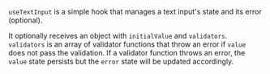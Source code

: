 `useTextInput` is a simple hook that manages a text input's state and its error (optional).

It optionally receives an object with `initialValue` and `validators`. `validators` is an array of validator functions that throw an error if `value` does not pass the validation. If a validator function throws an error, the `value` state persists but the `error` state will be updated accordingly.
